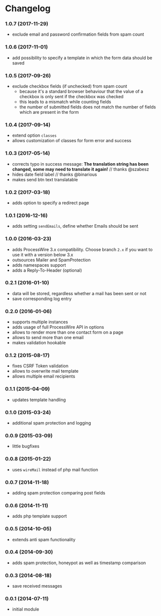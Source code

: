 # Changelog

### 1.0.7 (2017-11-29)

- exclude email and password confirmation fields from spam count

### 1.0.6 (2017-11-01)

- add possibility to specify a template in which the form data should be saved

### 1.0.5 (2017-09-26)

- exclude checkbox fields (if unchecked) from spam count
  - because it's a standard browser behaviour that the value of a checkbox is only sent if the checkbox was checked
  - this leads to a mismatch while counting fields
  - the number of submitted fields does not match the number of fields which are present in the form

### 1.0.4 (2017-09-14)

- extend option `classes`
- allows customization of classes for form error and success

### 1.0.3 (2017-05-14)

- corrects typo in success message: **The translation string has been changed, some may need to translate it again!** // thanks @szabesz
- hides date field label // thanks @binarious
- makes send btn text translatable

### 1.0.2 (2017-03-18)

- adds option to specify a redirect page

### 1.0.1 (2016-12-16)

- adds setting `sendEmails`, define whether Emails should be sent

### 1.0.0 (2016-03-23)

- adds ProcessWire 3.x compatibility. Choose branch `2.x` if you want to use it with a version below 3.x
- outsources Mailer and SpamProtection
- adds namespaces support
- adds a Reply-To-Header (optional)

### 0.2.1 (2016-01-10)

- data will be stored, regardless whether a mail has been sent or not
- save corresponding log entry

### 0.2.0 (2016-01-06)

- supports multiple instances
- adds usage of full ProcessWire API in options
- allows to render more than one contact form on a page
- allows to send more than one email
- makes validation hookable

### 0.1.2 (2015-08-17)

- fixes CSRF Token validation
- allows to overwrite mail template
- allows multiple email recipients

### 0.1.1 (2015-04-09)

- updates template handling

### 0.1.0 (2015-03-24)

- additional spam protection and logging

### 0.0.9 (2015-03-09)

- little bugfixes

### 0.0.8 (2015-01-22)

- uses `wireMail` instead of php mail function

### 0.0.7 (2014-11-18)

- adding spam protection comparing post fields

### 0.0.6 (2014-11-11)

- adds php template support

### 0.0.5 (2014-10-05)

- extends anti spam functionality

### 0.0.4 (2014-09-30)

- adds spam protection, honeypot as well as timestamp comparison

### 0.0.3 (2014-08-18)

- save received messages

### 0.0.1 (2014-07-11)

- initial module
